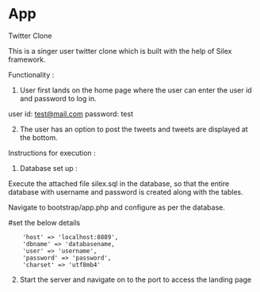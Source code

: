 # App

Twitter Clone

This is a singer user twitter clone which is built with the help of Silex framework.


Functionality :

1)	User first lands on the home page where the user can enter the user id and password to log in.

user id: test@mail.com
password: test

2)	The user has an option to post the tweets and tweets are displayed at the bottom.


Instructions for execution : 


1) Database set up :

Execute the attached file silex.sql in the database, so that the entire database with username and password is created along with the tables.

Navigate to bootstrap/app.php and configure as per the database.

#set the below details

		'host' => 'localhost:8889',
		'dbname' => 'databasename,
		'user' => 'username',
		'password' => 'password',
		'charset' => 'utf8mb4'

2) Start the server and navigate on to the port to access the landing page
